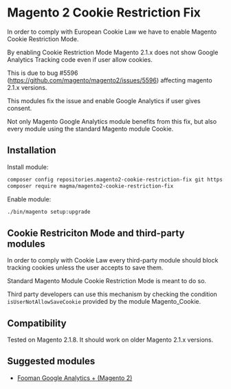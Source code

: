 # Magento 2 Cookie Restriction Fix

In order to comply with European Cookie Law we have to enable Magento Cookie Restriction Mode.

By enabling Cookie Restriction Mode Magento 2.1.x does not show Google Analytics Tracking code even if user allow cookies.

This is due to bug #5596 (<https://github.com/magento/magento2/issues/5596>) affecting magento 2.1.x versions.

This modules fix the issue and enable Google Analytics if user gives consent.

Not only Magento Google Analytics module benefits from this fix, but also every module using the standard Magento module Cookie.

## Installation

Install module:

```bash
composer config repositories.magento2-cookie-restriction-fix git https://github.com/magma/magento2-cookie-restriction-fix.git
composer require magma/magento2-cookie-restriction-fix
```

Enable module:

```bash
./bin/magento setup:upgrade
```


## Cookie Restriciton Mode and third-party modules

In order to comply with Cookie Law every third-party module should block tracking cookies unless the user accepts to save them.

Standard Magento Module Cookie Restriction Mode is meant to do so.

Third party developers can use this mechanism by checking the condition `isUserNotAllowSaveCookie` provided by the module Magento_Cookie.

## Compatibility

Tested on Magento 2.1.8.
It should work on older Magento 2.1.x versions.

## Suggested modules

* [Fooman Google Analytics + (Magento 2)](https://marketplace.magento.com/fooman-googleanalyticsplus-m2.html)
